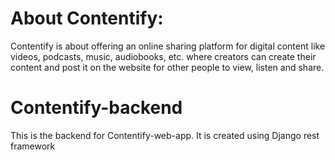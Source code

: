 # About Contentify:
Contentify is about offering an online sharing platform for digital content like videos, 
podcasts, music, audiobooks, etc. where creators can create their content and post it on the website for other people to view, listen and share.

# Contentify-backend
This is the backend for Contentify-web-app. It is created using Django rest framework
